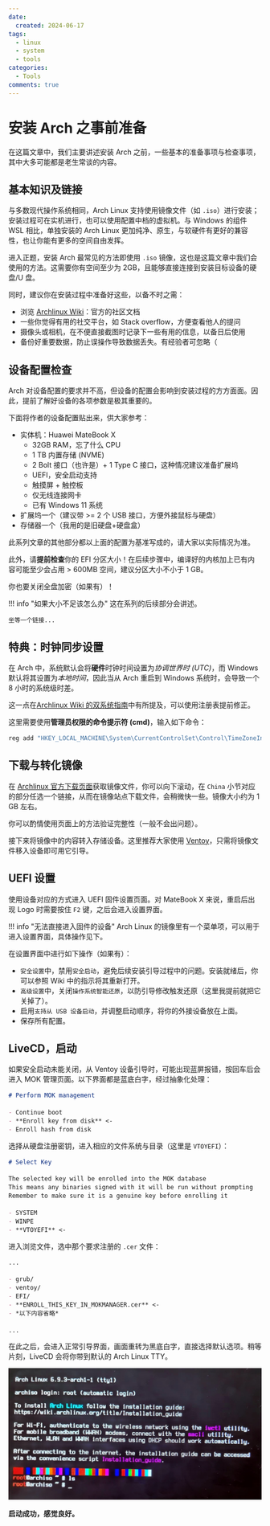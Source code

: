 ```yaml
---
date:
  created: 2024-06-17
tags:
  - linux
  - system
  - tools
categories:
  - Tools
comments: true
---
```


# 安装 Arch 之事前准备

在这篇文章中，我们主要讲述安装 Arch 之前，一些基本的准备事项与检查事项，其中大多可能都是老生常谈的内容。<!-- more -->

## 基本知识及链接

与多数现代操作系统相同，Arch Linux 支持使用镜像文件（如 `.iso`）进行安装；安装过程可在实机进行，也可以使用配置中档的虚拟机。与 Windows 的组件 WSL 相比，单独安装的 Arch Linux 更加纯净、原生，与软硬件有更好的兼容性，也让你能有更多的空间自由发挥。

进入正题，安装 Arch 最常见的方法即使用 `.iso` 镜像，这也是这篇文章中我们会使用的方法。这需要你有空间至少为 2GB，且能够直接连接到安装目标设备的硬盘/U 盘。

同时，建议你在安装过程中准备好这些，以备不时之需：

- 浏览 [Archlinux Wiki](https://wiki.archlinuxcn.org/)：官方的社区文档
- 一些你觉得有用的社交平台，如 Stack overflow，方便查看他人的提问
- 摄像头或相机，在不便直接截图时记录下一些有用的信息，以备日后使用
- 备份好重要数据，防止误操作导致数据丢失。有经验者可忽略（

## 设备配置检查

Arch 对设备配置的要求并不高，但设备的配置会影响到安装过程的方方面面。因此，提前了解好设备的各项参数是极其重要的。

下面将作者的设备配置贴出来，供大家参考：

- 实体机：Huawei MateBook X
  - 32GB RAM，忘了什么 CPU
  - 1 TB 内置存储 (NVME)
  - 2 Bolt 接口（也许是）+ 1 Type C 接口，这种情况建议准备扩展坞
  - UEFI，安全启动支持
  - 触摸屏 + 触控板
  - 仅无线连接网卡
  - 已有 Windows 11 系统
- 扩展坞一个（建议带 >= 2 个 USB 接口，方便外接鼠标与硬盘）
- 存储器一个（我用的是旧硬盘+硬盘盒）

此系列文章的其他部分都以上面的配置为基准写成的，请大家以实际情况为准。

此外，请**提前检查**你的 EFI 分区大小！在后续步骤中，编译好的内核加上已有内容可能至少会占用 > 600MB 空间，建议分区大小不小于 1 GB。

你也要关闭全盘加密（如果有）！

!!! info "如果大小不足该怎么办"
    这在系列的后续部分会讲述。

    坐等一个链接...

## 特典：时钟同步设置

在 Arch 中，系统默认会将**硬件**时钟时间设置为*协调世界时 (UTC)*，而 Windows 默认将其设置为*本地时间*，因此当从 Arch 重启到 Windows 系统时，会导致一个 8 小时的系统级时差。

这一点在[Archlinux Wiki 的双系统指南](https://wiki.archlinuxcn.org/wiki/%E7%B3%BB%E7%BB%9F%E6%97%B6%E9%97%B4#Windows_%E7%B3%BB%E7%BB%9F%E4%BD%BF%E7%94%A8_UTC)中有所提及，可以使用注册表提前修正。

这里需要使用**管理员权限的命令提示符 (cmd)**，输入如下命令：

```sh
reg add "HKEY_LOCAL_MACHINE\System\CurrentControlSet\Control\TimeZoneInformation" /v RealTimeIsUniversal /d 1 /t REG_DWORD /f
```

## 下载与转化镜像

在 [Archlinux 官方下载页面](https://archlinux.org/download)获取镜像文件，你可以向下滚动，在 `China` 小节对应的部分任选一个链接，从而在镜像站点下载文件，会稍微快一些。镜像大小约为 1 GB 左右。

你可以酌情使用页面上的方法验证完整性（一般不会出问题）。

接下来将镜像中的内容转入存储设备。这里推荐大家使用 [Ventoy](https://www.ventoy.net)，只需将镜像文件移入设备即可用它引导。

## UEFI 设置

使用设备对应的方式进入 UEFI 固件设置页面。对 MateBook X 来说，重启后出现 Logo 时需要按住 `F2` 键，之后会进入设置界面。

!!! info "无法直接进入固件的设备"
    Arch Linux 的镜像里有一个菜单项，可以用于进入设置界面，具体操作见下。

在设置界面中进行如下操作（如果有）：

- `安全设置`中，禁用`安全启动`，避免后续安装引导过程中的问题。安装就绪后，你可以参照 Wiki 中的指示将其重新打开。
- `高级设置`中，关闭`操作系统智能还原`，以防引导修改触发还原（这里我提前就把它关掉了）。
- 启用`支持从 USB 设备启动`，并调整启动顺序，将你的外接设备放在上面。
- 保存所有配置。

## LiveCD，启动

如果安全启动未能关闭，从 Ventoy 设备引导时，可能出现蓝屏报错，按回车后会进入 MOK 管理页面。以下界面都是蓝底白字，经过抽象化处理：

```md
# Perform MOK management

- Continue boot
- **Enroll key from disk** <-
- Enroll hash from disk
```

选择从硬盘注册密钥，进入相应的文件系统与目录（这里是 `VTOYEFI`）：

```md
# Select Key

The selected key will be enrolled into the MOK database
This means any binaries signed with it will be run without prompting
Remember to make sure it is a genuine key before enrolling it

- SYSTEM
- WINPE
- **VTOYEFI** <-
```

进入浏览文件，选中那个要求注册的 `.cer` 文件：

```md
...

- grub/
- ventoy/
- EFI/
- **ENROLL_THIS_KEY_IN_MOKMANAGER.cer** <-
- *以下内容省略*

...
```

在此之后，会进入正常引导界面，画面重转为黑底白字，直接选择默认选项。稍等片刻，LiveCD 会将你带到默认的 Arch Linux TTY。

![LiveCD 命令行界面](img/livecd-cli.jpg)

**启动成功，感觉良好。**
